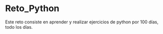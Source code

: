 # Reto_Python
Este reto consiste en aprender y realizar ejercicios de python por 100 días, todo los días. 
